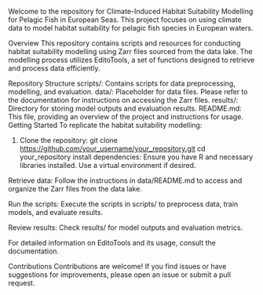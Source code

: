 Welcome to the repository for Climate-Induced Habitat Suitability Modelling for Pelagic Fish in European Seas. This project focuses on using climate data to model habitat suitability for pelagic fish species in European waters.

Overview
This repository contains scripts and resources for conducting habitat suitability modelling using Zarr files sourced from the data lake. The modelling process utilizes EditoTools, a set of functions designed to retrieve and process data efficiently.

Repository Structure
scripts/: Contains scripts for data preprocessing, modelling, and evaluation.
data/: Placeholder for data files. Please refer to the documentation for instructions on accessing the Zarr files.
results/: Directory for storing model outputs and evaluation results.
README.md: This file, providing an overview of the project and instructions for usage.
Getting Started
To replicate the habitat suitability modelling:
1. Clone the repository:
   git clone https://github.com/your_username/your_repository.git
cd your_repository
install dependencies: Ensure you have R and necessary libraries installed. Use a virtual environment if desired.

Retrieve data: Follow the instructions in data/README.md to access and organize the Zarr files from the data lake.

Run the scripts: Execute the scripts in scripts/ to preprocess data, train models, and evaluate results.

Review results: Check results/ for model outputs and evaluation metrics.

For detailed information on EditoTools and its usage, consult the documentation.

Contributions
Contributions are welcome! If you find issues or have suggestions for improvements, please open an issue or submit a pull request.
